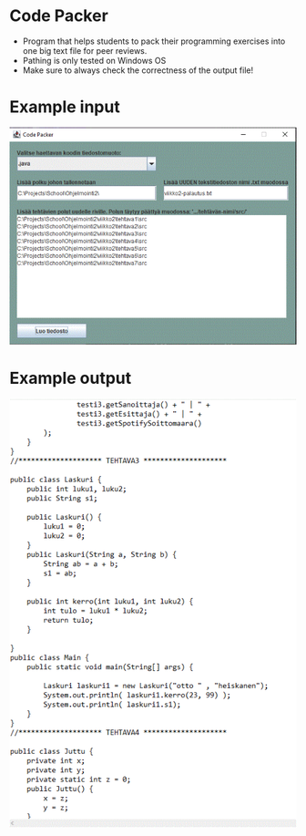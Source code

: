 # Code Packer

* Program that helps students to pack their programming exercises into one big text file for peer reviews.
* Pathing is only tested on Windows OS
* Make sure to always check the correctness of the output file!


# Example input 
![alt text](input.GIF)

# Example output
![alt text](output.GIF)
